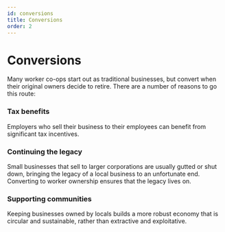 ```yaml
---
id: conversions
title: Conversions
order: 2
---
```


# Conversions

Many worker co-ops start out as traditional businesses, but convert when their original owners decide to retire. There are a number of reasons to go this route:

### Tax benefits
Employers who sell their business to their employees can benefit from significant tax incentives.

### Continuing the legacy
Small businesses that sell to larger corporations are usually gutted or shut down, bringing the legacy of a local business to an unfortunate end. Converting to worker ownership ensures that the legacy lives on.

### Supporting communities
Keeping businesses owned by locals builds a more robust economy that is circular and sustainable, rather than extractive and exploitative.